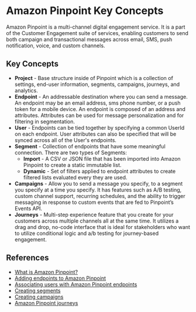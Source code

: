 # Amazon Pinpoint Key Concepts

Amazon Pinpoint is a multi-channel digital engagement service. It is a part of the Customer Engagement suite of services, enabling customers to send both campaign and transactional messages across email, SMS, push notification, voice, and custom channels.

## Key Concepts

* **Project** - Base structure inside of Pinpoint which is a collection of settings, end-user information, segments, campaigns, journeys, and analytics.
* **Endpoint** - An addressable destination where you can send a message.  An endpoint may be an email address, sms phone number, or a push token for a mobile device.  An endpoint is composed of an address and attributes.  Attributes can be used for message personalization and for filtering in segmentation.
* **User** - Endpoints can be tied together by specifying a common UserId on each endpoint.  User attributes can also be specified that will be synced across all of the User's endpoints.
* **Segment** - Collection of endpoints that have some meaningful connection.  There are two types of Segments:
  * **Import** - A CSV or JSON file that has been imported into Amazon Pinpoint to create a static immutable list.
  * **Dynamic** - Set of filters applied to endpoint attributes to create filtered lists evaluated every they are used.
* **Campaigns** - Allow you to send a message you specify, to a segment you specify at a time you specify.  It has features such as A/B testing, custom channel support, recurring schedules, and the ability to trigger messaging in response to custom events that are fed to Pinpoint’s Events API.
* **Journeys** - Multi-step experience feature that you create for your customers across multiple channels all at the same time.  It utilizes a drag and drop, no-code interface that is ideal for stakeholders who want to utilize conditional logic and a/b testing for journey-based engagement.

## References
* [What is Amazon Pinpoint?](https://docs.aws.amazon.com/pinpoint/latest/developerguide/welcome.html)
* [Adding endpoints to Amazon Pinpoint](https://docs.aws.amazon.com/pinpoint/latest/developerguide/audience-define-endpoints.html)
* [Associating users with Amazon Pinpoint endpoints](https://docs.aws.amazon.com/pinpoint/latest/developerguide/audience-define-user.html)
* [Creating segments](https://docs.aws.amazon.com/pinpoint/latest/developerguide/segments.html)
* [Creating campaigns](https://docs.aws.amazon.com/pinpoint/latest/developerguide/campaigns.html)
* [Amazon Pinpoint journeys](https://docs.aws.amazon.com/pinpoint/latest/userguide/journeys.html)
